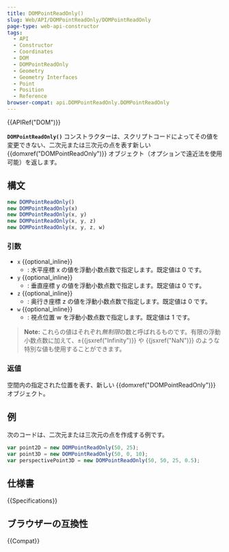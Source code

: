 ```yaml
---
title: DOMPointReadOnly()
slug: Web/API/DOMPointReadOnly/DOMPointReadOnly
page-type: web-api-constructor
tags:
  - API
  - Constructor
  - Coordinates
  - DOM
  - DOMPointReadOnly
  - Geometry
  - Geometry Interfaces
  - Point
  - Position
  - Reference
browser-compat: api.DOMPointReadOnly.DOMPointReadOnly
---
```

{{APIRef("DOM")}}

**`DOMPointReadOnly()`** コンストラクターは、スクリプトコードによってその値を変更できない、二次元または三次元の点を表す新しい {{domxref("DOMPointReadOnly")}} オブジェクト（オプションで遠近法を使用可能）を返します。

## 構文

```js
new DOMPointReadOnly()
new DOMPointReadOnly(x)
new DOMPointReadOnly(x, y)
new DOMPointReadOnly(x, y, z)
new DOMPointReadOnly(x, y, z, w)
```

### 引数

- `x` {{optional_inline}}
  - : 水平座標 x の値を浮動小数点数で指定します。既定値は 0 です。
- `y` {{optional_inline}}
  - : 垂直座標 y の値を浮動小数点数で指定します。既定値は 0 です。
- `z` {{optional_inline}}
  - : 奥行き座標 z の値を浮動小数点数で指定します。既定値は 0 です。
- `w` {{optional_inline}}
  - : 視点位置 w を浮動小数点数で指定します。既定値は 1 です。

> **Note:** これらの値はそれぞれ*無制限*の数と呼ばれるものです。有限の浮動小数点数に加えて、±{{jsxref("Infinity")}} や {{jsxref("NaN")}} のような特別な値も使用することができます。

### 返値

空間内の指定された位置を表す、新しい {{domxref("DOMPointReadOnly")}} オブジェクト。

## 例

次のコードは、二次元または三次元の点を作成する例です。

```js
var point2D = new DOMPointReadOnly(50, 25);
var point3D = new DOMPointReadOnly(50, 0, 10);
var perspectivePoint3D = new DOMPointReadOnly(50, 50, 25, 0.5);
```

## 仕様書

{{Specifications}}

## ブラウザーの互換性

{{Compat}}
